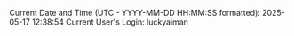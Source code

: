 Current Date and Time (UTC - YYYY-MM-DD HH:MM:SS formatted): 2025-05-17 12:38:54
Current User's Login: luckyaiman
